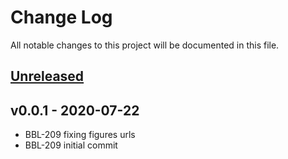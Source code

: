 # Change Log

All notable changes to this project will be documented in this file.

<a name="unreleased"></a>
## [Unreleased]



<a name="v0.0.1"></a>
## v0.0.1 - 2020-07-22

- BBL-209 fixing figures urls
- BBL-209 initial commit


[Unreleased]: https://github.com/binbashar/terraform-aws-natgw-notifications/compare/v0.0.1...HEAD
